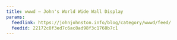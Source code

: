 ```yaml
---
title: wwwd – John's World Wide Wall Display
params:
  feedlink: https://johnjohnston.info/blog/category/wwwd/feed/
  feedid: 22172c8f3ed7c6ac8ad98f3c1768b7c1
---
```

